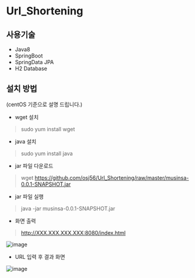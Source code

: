 # Url_Shortening
## 사용기술
- Java8
- SpringBoot
- SpringData JPA
- H2 Database

## 설치 방법

(centOS 기준으로 설명 드립니다.)

* wget 설치
> sudo yum install wget

* java 설치
> sudo yum install java

* jar 파일 다운로드
> wget https://github.com/osj56/Url_Shortening/raw/master/musinsa-0.0.1-SNAPSHOT.jar

* jar 파일 실행
> java -jar musinsa-0.0.1-SNAPSHOT.jar

* 화면 출력
> http://XXX.XXX.XXX.XXX:8080/index.html

![image](https://user-images.githubusercontent.com/29247638/115996964-4f9e4680-a61c-11eb-9205-c245b32aa082.png)


* URL 입력 후 결과 화면

![image](https://user-images.githubusercontent.com/29247638/115997259-7e68ec80-a61d-11eb-9d6d-2e8096bb5219.png)
